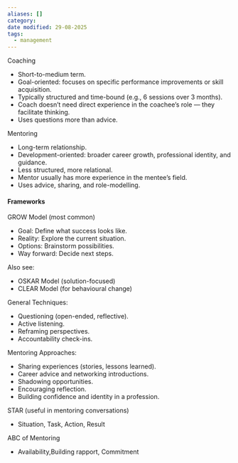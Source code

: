 ```yaml
---
aliases: []
category:
date modified: 29-08-2025
tags:
  - management
---
```


Coaching
  - Short-to-medium term.
  - Goal-oriented: focuses on specific performance improvements or skill acquisition.
  - Typically structured and time-bound (e.g., 6 sessions over 3 months).
  - Coach doesn’t need direct experience in the coachee’s role — they facilitate thinking.
  - Uses questions more than advice.

Mentoring
  - Long-term relationship.
  - Development-oriented: broader career growth, professional identity, and guidance.
  - Less structured, more relational.
  - Mentor usually has more experience in the mentee’s field.
  - Uses advice, sharing, and role-modelling.

#### Frameworks

GROW Model (most common)
  - Goal: Define what success looks like.
  - Reality: Explore the current situation.
  - Options: Brainstorm possibilities.
  - Way forward: Decide next steps.

Also see:
- OSKAR Model (solution-focused)
- CLEAR Model (for behavioural change)

General Techniques:
  - Questioning (open-ended, reflective).
  - Active listening.
  - Reframing perspectives.
  - Accountability check-ins.

Mentoring Approaches:
  - Sharing experiences (stories, lessons learned).
  - Career advice and networking introductions.
  - Shadowing opportunities.
  - Encouraging reflection.
  - Building confidence and identity in a profession.

STAR (useful in mentoring conversations)
  - Situation, Task, Action, Result

ABC of Mentoring
  - Availability,Building rapport, Commitment
